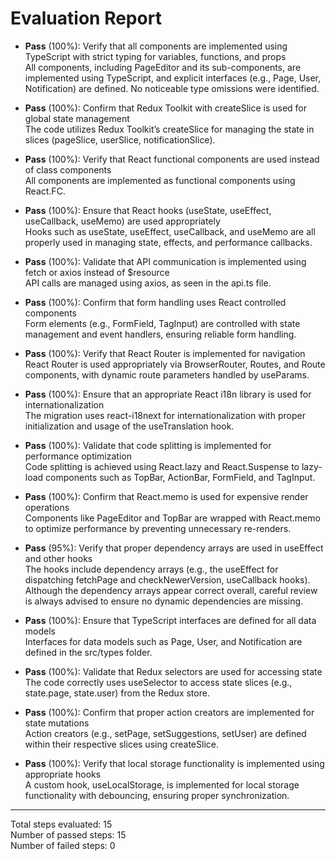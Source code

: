 # Evaluation Report

- **Pass** (100%): Verify that all components are implemented using TypeScript with strict typing for variables, functions, and props  
  All components, including PageEditor and its sub-components, are implemented using TypeScript, and explicit interfaces (e.g., Page, User, Notification) are defined. No noticeable type omissions were identified.

- **Pass** (100%): Confirm that Redux Toolkit with createSlice is used for global state management  
  The code utilizes Redux Toolkit’s createSlice for managing the state in slices (pageSlice, userSlice, notificationSlice).

- **Pass** (100%): Verify that React functional components are used instead of class components  
  All components are implemented as functional components using React.FC.

- **Pass** (100%): Ensure that React hooks (useState, useEffect, useCallback, useMemo) are used appropriately  
  Hooks such as useState, useEffect, useCallback, and useMemo are all properly used in managing state, effects, and performance callbacks.

- **Pass** (100%): Validate that API communication is implemented using fetch or axios instead of $resource  
  API calls are managed using axios, as seen in the api.ts file.

- **Pass** (100%): Confirm that form handling uses React controlled components  
  Form elements (e.g., FormField, TagInput) are controlled with state management and event handlers, ensuring reliable form handling.

- **Pass** (100%): Verify that React Router is implemented for navigation  
  React Router is used appropriately via BrowserRouter, Routes, and Route components, with dynamic route parameters handled by useParams.

- **Pass** (100%): Ensure that an appropriate React i18n library is used for internationalization  
  The migration uses react-i18next for internationalization with proper initialization and usage of the useTranslation hook.

- **Pass** (100%): Validate that code splitting is implemented for performance optimization  
  Code splitting is achieved using React.lazy and React.Suspense to lazy-load components such as TopBar, ActionBar, FormField, and TagInput.

- **Pass** (100%): Confirm that React.memo is used for expensive render operations  
  Components like PageEditor and TopBar are wrapped with React.memo to optimize performance by preventing unnecessary re-renders.

- **Pass** (95%): Verify that proper dependency arrays are used in useEffect and other hooks  
  The hooks include dependency arrays (e.g., the useEffect for dispatching fetchPage and checkNewerVersion, useCallback hooks). Although the dependency arrays appear correct overall, careful review is always advised to ensure no dynamic dependencies are missing.

- **Pass** (100%): Ensure that TypeScript interfaces are defined for all data models  
  Interfaces for data models such as Page, User, and Notification are defined in the src/types folder.

- **Pass** (100%): Validate that Redux selectors are used for accessing state  
  The code correctly uses useSelector to access state slices (e.g., state.page, state.user) from the Redux store.

- **Pass** (100%): Confirm that proper action creators are implemented for state mutations  
  Action creators (e.g., setPage, setSuggestions, setUser) are defined within their respective slices using createSlice.

- **Pass** (100%): Verify that local storage functionality is implemented using appropriate hooks  
  A custom hook, useLocalStorage, is implemented for local storage functionality with debouncing, ensuring proper synchronization.

---

Total steps evaluated: 15  
Number of passed steps: 15  
Number of failed steps: 0